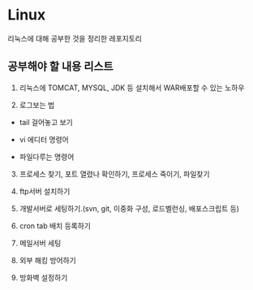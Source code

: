 # Linux
리눅스에 대해 공부한 것을 정리한 레포지토리


## 공부해야 할 내용 리스트
1. 리눅스에 TOMCAT, MYSQL, JDK 등 설치해서 WAR배포할 수 있는 노하우

2. 로그보는 법

- tail 걸어놓고 보기

- vi 에디터 명령어

- 파일다루는 명령어

3. 프로세스 찾기, 포트 열렸나 확인하기, 프로세스 죽이기, 파일찾기

4. ftp서버 설치하기

5. 개발서버로 세팅하기.(svn, git, 이중화 구성, 로드벨런싱, 배포스크립트 등)

6. cron tab 배치 등록하기

7. 메일서버 세팅

8. 외부 해킹 방어하기

9. 방화벽 설정하기
